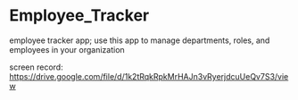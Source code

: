 # Employee_Tracker

employee tracker app; use this app to manage departments, roles, and employees in your organization

screen record: https://drive.google.com/file/d/1k2tRqkRpkMrHAJn3vRyerjdcuUeQv7S3/view
